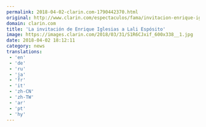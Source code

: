 ```yaml
---
permalink: 2018-04-02-clarin.com-1790442370.html
original: http://www.clarin.com/espectaculos/fama/invitacion-enrique-iglesias-lali-esposito_0_Bysllygof.html
domain: clarin.com
title: 'La invitación de Enrique Iglesias a Lali Espósito'
image: https://images.clarin.com/2018/03/31/S1R6CJxif_600x338__1.jpg
date: 2018-04-02 18:12:11
category: news
translations: 
 - 'en'
 - 'de'
 - 'ru'
 - 'ja'
 - 'fr'
 - 'it'
 - 'zh-CN'
 - 'zh-TW'
 - 'ar'
 - 'pt'
 - 'hy'
---
```


